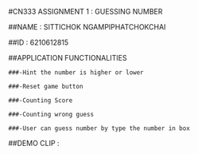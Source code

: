 #CN333 ASSIGNMENT 1 : GUESSING NUMBER

##NAME : SITTICHOK NGAMPIPHATCHOKCHAI

##ID : 6210612815

##APPLICATION FUNCTIONALITIES

    ###-Hint the number is higher or lower
    
    ###-Reset game button
    
    ###-Counting Score
    
    ###-Counting wrong guess
    
    ###-User can guess number by type the number in box
    
##DEMO CLIP : 
    
